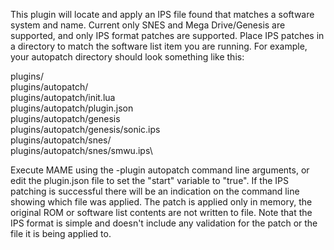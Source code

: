 This plugin will locate and apply an IPS file found that matches a software system and name.
Current only SNES and Mega Drive/Genesis are supported, and only IPS format patches are 
supported. Place IPS patches in a directory to match the software list item you are running.
For example, your autopatch directory should look something like this:

plugins/\
plugins/autopatch/\
plugins/autopatch/init.lua\
plugins/autopatch/plugin.json\
plugins/autopatch/genesis\
plugins/autopatch/genesis/sonic.ips\
plugins/autopatch/snes/\
plugins/autopatch/snes/smwu.ips\

Execute MAME using the -plugin autopatch command line arguments, or edit the plugin.json file to set 
the "start" variable to "true". If the IPS patching is successful there will be an indication on the 
command line showing which file was applied. The patch is applied only in memory, the original ROM or 
software list contents are not written to file. Note that the IPS format is simple and doesn't include 
any validation for the patch or the file it is being applied to.
